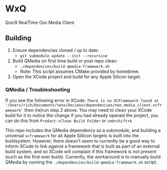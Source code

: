 # WxQ
QuicR RealTime Osx Media Client

## Building

1. Ensure dependencies cloned / up to date:
    - `git submodule update --init --recursive`
2. Build QMedia on first time build or post repo clean:
    - `./dependencies/build-qmedia-framework.sh`
    - Note: This script assumes CMake provided by homebrew.
3. Open the XCode project and build for any Apple Silicon target.

### QMedia / Troubleshooting

If you see the following error in XCode: `There is no XCFramework found at '/Users/rich/Documents/tenx/Decimus/dependencies/neo_media_client.xcframework'` then (re)run step 2 above. You may need to clean your XCode build for it to notice the change if you had already opened the project, you can do this from `Product->Clean Build Folder` or `cmd+shift+k`

This repo includes the QMedia dependency as a submodule, and building a universal `xcframework` for all Apple Sillicon targets is built into the buildsystem. However, there doesn't seem to currently be a good way to inform XCode to link against a framework that is built as part of an external build system, and so XCode will complain if this framework is not present (such as the first ever build). Currently, the workaround is to manually build QMedia by running the `./dependencies/build-qmedia-framework.sh` script.
